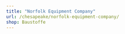 ```yaml
---
title: "Norfolk Equipment Company"
url: /chesapeake/norfolk-equipment-company/
shop: Baustoffe
---
```

